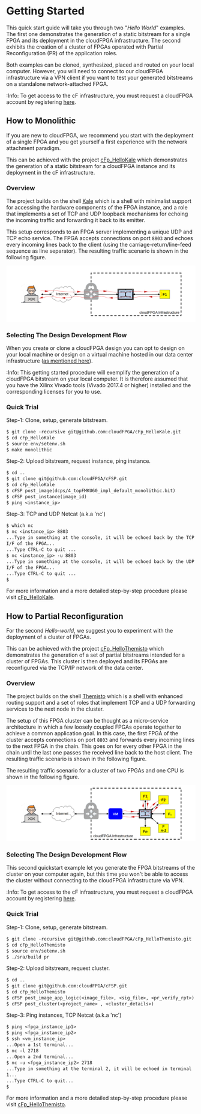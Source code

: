 # Getting Started

This quick start guide will take you through two "*Hello World*" examples. The first one 
demonstrates the generation of a static bitstream for a single FPGA and its deployment in 
the cloudFPGA infrastructure. The second exhibits the creation of a cluster of FPGAs operated 
with Partial Reconfiguration (PR) of the application roles. 

Both examples can be cloned, synthesized, placed and routed on your local computer. 
However, you will need to connect to our cloudFPGA infrastructure via a VPN client if you want to 
test your generated bitstreams on a standalone network-attached FPGA. 

:Info: To get access to the cF infrastructure, you must request a cloudFPGA account by registering [here](https://github.com/cloudFPGA/Doc/tree/master/imgs/COMING_SOON.md).   

## How to Monolithic

If you are new to cloudFPGA, we recommend  you start with the deployment of a single FPGA and you 
get yourself a first experience with the network attachment paradigm.  
 
This can be achieved with the project [cFp_HelloKale](https://github.com/cloudFPGA/cFp_HelloKale) 
which demonstrates the generation of a static bitstream for a cloudFPGA instance and its 
deployment in the cF infrastructure.

### Overview

The project builds on the shell [Kale](https://github.com/cloudFPGA/cFDK/blob/main/DOC/Kale.md) 
which is a shell with minimalist support for accessing the hardware components of the FPGA 
instance, and a role that implements a set of TCP and UDP loopback mechanisms for echoing the 
incoming traffic and forwarding it back to its emitter. 

This setup corresponds to an FPGA server implementing a unique UDP and TCP echo service. 
The FPGA accepts connections on port `8803` and echoes every incoming lines back to the client 
(using the carriage-return/line-feed sequence as line separator). The resulting traffic scenario 
is shown in the following figure.

![Setup-of-the cFp_HelloKale project](imgs/Fig-HelloKale-Setup.png)        

### Selecting The Design Development Flow

When you create or clone a cloudFPGA design you can opt to design on your local machine or design 
on a virtual machine hosted in our data center infrastructure 
([as mentioned here](https://cloudfpga.github.io/Doc/pages/OVERVIEW/overview.html#cloudfpga-development-flow)).

:Info: This getting started procedure will exemplify the generation of a cloudFPGA bitstream on your local computer. It is therefore assumed that you have the Xilinx Vivado tools (Vivado 2017.4 or higher) installed and the corresponding licenses for you to use.

### Quick Trial

Step-1: Clone, setup, generate bitstream.
```
$ git clone -recursive git@github.com:cloudFPGA/cFp_HelloKale.git
$ cd cFp_HelloKale
$ source env/setenv.sh
$ make monolithic
``` 

Step-2: Upload bitstream, request instance, ping instance.
```
$ cd .. 
$ git clone git@github.com:cloudFPGA/cFSP.git
$ cd cFp_HelloKale
$ cFSP post_image(dcps/4_topFMKU60_impl_default_monolithic.bit)
$ cFSP post_instance(image_id)
$ ping <instance_ip>
``` 

Step-3: TCP and UDP Netcat (a.k.a 'nc') 
```
$ which nc
$ nc <instance_ip> 8803
...Type in something at the console, it will be echoed back by the TCP I/F of the FPGA...
...Type CTRL-C to quit ...
$ nc <instance_ip> -u 8803
...Type in something at the console, it will be echoed back by the UDP I/F of the FPGA...
...Type CTRL-C to quit ...
$ 
```

For more information and a more detailed step-by-step procedure please visit 
[cFp_HelloKale](https://github.com/cloudFPGA/cFp_HelloKale).


## How to Partial Reconfiguration

For the second *Hello-world*, we suggest you to experiment with the deployment of a cluster of 
FPGAs.

This can be achieved with the project [cFp_HelloThemisto](https://github.com/cloudFPGA/cFp_HelloThemisto) 
which demonstrates the generation of a set of partial bitstreams intended for a cluster of 
FPGAs. This cluster is then deployed and its FPGAs are reconfigured via the TCP/IP network of the 
data center.

### Overview

The project builds on the shell [Themisto](https://github.com/cloudFPGA/cFDK/blob/main/DOC/Themisto.md) 
which is a shell with enhanced routing support and a set of roles that implement TCP and a UDP 
forwarding services to the next node in the cluster. 

The setup of this FPGA cluster can be thought as a micro-service architecture in which a few 
loosely coupled FPGAs operate together to achieve a common application goal. In this case, the 
first FPGA of the cluster accepts connections on port `8803` and forwards every incoming lines to 
the next FPGA in the chain. This goes on for every other FPGA in the chain until the last one 
passes the received line back to the host client. The resulting traffic scenario is shown in the 
following figure.

The resulting traffic scenario for a cluster of two FPGAs and one CPU is shown in the following 
figure.

![Setup-of-the cFp_HelloThemisto project](imgs/Fig-HelloThemisto-Setup.png)

### Selecting The Design Development Flow

This second quickstart example let you generate the FPGA bitstreams of the cluster on your 
computer again, but this time you won't be able to access the cluster without connecting to the 
cloudFPGA infrastructure via VPN.  

:Info: To get access to the cF infrastructure, you must request a cloudFPGA account by registering [here](https://github.com/cloudFPGA/Doc/tree/master/imgs/COMING_SOON.md).   

### Quick Trial

Step-1: Clone, setup, generate bitstream.
```
$ git clone -recursive git@github.com:cloudFPGA/cFp_HelloThemisto.git
$ cd cFp_HelloThemisto
$ source env/setenv.sh
$ ./sra/build pr
``` 

Step-2: Upload bitstream, request cluster.
```
$ cd .. 
$ git clone git@github.com:cloudFPGA/cFSP.git
$ cd cFp_HelloThemisto
$ cFSP post_image_app_logic(<image_file>, <sig_file>, <pr_verify_rpt>)
$ cFSP post_cluster(<project_name> , <cluster_details>)
``` 

Step-3: Ping instances, TCP Netcat (a.k.a 'nc') 
```
$ ping <fpga_instance_ip1>
$ ping <fpga_instance_ip2>
$ ssh <vm_instance_ip>
...Open a 1st terminal...
$ nc -l 2718
...Open a 2nd terminal...
$ nc -u <fpga_instance_ip2> 2718
...Type in something at the terminal 2, it will be echoed in terminal 1...
...Type CTRL-C to quit...
$ 
```

For more information and a more detailed step-by-step procedure please visit 
[cFp_HelloThemisto](https://github.com/cloudFPGA/cFp_HelloThemisto).
